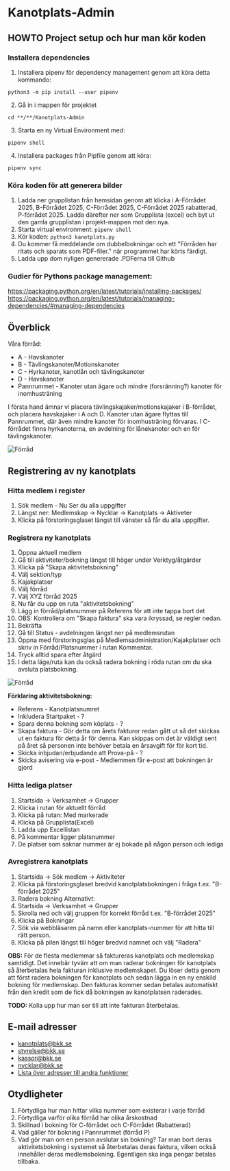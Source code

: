 # Kanotplats-Admin

## HOWTO Project setup och hur man kör koden
### Installera dependencies
1. Installera pipenv för dependency management genom att köra detta kommando: 
```
python3 -m pip install --user pipenv
```
2. Gå in i mappen för projektet
``` 
cd **/**/Kanotplats-Admin
```
3. Starta en ny Virtual Environment med:
```
pipenv shell
```
4. Installera packages från Pipfile genom att köra:
```
pipenv sync
```

### Köra koden för att generera bilder
1. Ladda ner grupplistan från hemsidan genom att klicka i A-Förrådet 2025, B-Förrådet 2025, C-Förrådet 2025, C-Förrådet 2025 rabatterad, P-förrådet 2025. Ladda därefter ner som Grupplista (excel) och byt ut den gamla grupplistan i projekt-mappen mot den nya.
1. Starta virtual environment:
```pipenv shell```
2. Kör koden:
```python3 kanotplats.py```
3. Du kommer få meddelande om dubbelbokningar och ett "Förråden har ritats och sparats som PDF-filer." när programmet har körts färdigt.
4. Ladda upp dom nyligen genererade .PDFerna till Github

### Gudier för Pythons package management:
https://packaging.python.org/en/latest/tutorials/installing-packages/
https://packaging.python.org/en/latest/tutorials/managing-dependencies/#managing-dependencies

## Överblick
Våra förråd:
- A - Havskanoter
- B - Tävlingskanoter/Motionskanoter
- C - Hyrkanoter, kanotlån och tävlingskanoter
- D - Havskanoter
- Pannrummet - Kanoter utan ägare och mindre (forsränning?) kanoter för inomhusträning
  
I första hand ämnar vi placera tävlingskajaker/motionskajaker i B-förrådet, och placera havskajaker i A och D. Kanoter utan ägare flyttas till Pannrummet, där även mindre kanoter för inomhusträning förvaras.
I C-förrådet finns hyrkanoterna, en avdelning för lånekanoter och en för tävlingskanoter.

![Förråd](/Bilder/Kanotplatser.jpg)
  
## Registrering av ny kanotplats
### Hitta medlem i register
1. Sök medlem - Nu Ser du alla uppgifter
2. Längst ner: Medlemskap -> Nycklar -> Kanotplats -> Aktiveter
3. Klicka på förstoringsglaset längst till vänster så får du alla uppgifter.
### Registrera ny kanotplats
1. Öppna aktuell medlem
2. Gå till aktiviteter/bokning längst till höger under Verktyg/åtgärder
3. Klicka på "Skapa aktivitetsbokning"
4. Välj sektion/typ
5. Kajakplatser
6. Välj förråd
7. Välj XYZ förråd 2025
8. Nu får du upp en ruta "aktivitetsbokning"
9. Lägg in förråd/platsnummer på Referens för att inte tappa bort det
10. OBS: Kontrollera om "Skapa faktura" ska vara ikryssad, se regler nedan.
11. Bekräfta
12. Gå till Status - avdelningen längst ner på medlemsrutan
13. Öppna med förstoringsglas på Medlemsadministration/Kajakplatser och skriv in Förråd/Platsnummer i rutan Kommentar.
14. Tryck alltid spara efter åtgärd
15. I detta läge/ruta kan du också radera bokning i röda rutan om du ska avsluta platsbokning.

![Förråd](/Bilder/Aktivitetsbokning.jpg)

**Förklaring aktivitetsbokning:**
- Referens - Kanotplatsnumret
- Inkludera Startpaket - ?
- Spara denna bokning som köplats - ?
- Skapa faktura - Gör detta om årets fakturor redan gått ut så det skickas ut en faktura för detta år för denna. Kan skippas om det är väldigt sent på året så personen inte behöver betala en årsavgift för för kort tid.
- Skicka inbjudan/erbjudande att Prova-på - ?
- Skicka avisering via e-post - Medlemmen får e-post att bokningen är gjord

### Hitta lediga platser
1. Startsida -> Verksamhet -> Grupper
2. Klicka i rutan för aktuellt förråd
3. Klicka på rutan: Med markerade
4. Klicka på Grupplista(Excel)
5. Ladda upp Excellistan
6. På kommentar ligger platsnummer
7. De platser som saknar nummer är ej bokade på någon person och lediga

### Avregistrera kanotplats
1. Startsida -> Sök medlem -> Aktiviteter
2. Klicka på förstoringsglaset bredvid kanotplatsbokningen i fråga t.ex. "B-förrådet 2025"
3. Radera bokning
Alternativt:
1. Startsida -> Verksamhet -> Grupper
2. Skrolla ned och välj gruppen för korrekt förråd t.ex. "B-förrådet 2025"
3. Klicka på Bokningar
4. Sök via webbläsaren på namn eller kanotplats-nummer för att hitta till rätt person.
5. Klicka på pilen längst till höger bredvid namnet och välj "Radera"

**OBS:** För de flesta medlemmar så faktureras kanotplats och medlemskap samtidigt. Det innebär tyvärr att om man raderar bokningen för kanotplats så återbetalas hela fakturan inklusive medlemskapet. Du löser detta genom att först radera bokningen för kanotplats och sedan lägga in en ny enskild bokning för medlemskap. Den fakturas kommer sedan betalas automatiskt från den kredit som de fick då bokningen av kanotplatsen raderades.

**TODO:** Kolla upp hur man ser till att inte fakturan återbetalas.

## E-mail adresser
- kanotplats@bkk.se
- styrelse@bkk.se
- kassor@bkk.se
- nycklar@bkk.se
- [Lista över adresser till andra funktioner](https://www.bkk.se/klubbinfo/styrelse-funktionarer/)

## Otydligheter
1. Förtydliga hur man hittar vilka nummer som existerar i varje förråd
2. Förtydliga varför olika förråd har olika årskostnad
3. Skillnad i bokning för C-förrådet och C-Förrådet (Rabatterad)
4. Vad gäller för bokning i Pannrummet (förråd P)
5. Vad gör man om en person avslutar sin bokning? Tar man bort deras aktivitetsbokning i systemet så återbetalas deras faktura, vilken också innehåller deras medlemsbokning. Egentligen ska inga pengar betalas tillbaka.
